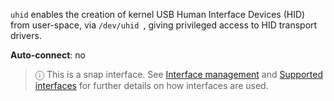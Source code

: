`uhid` enables the creation of kernel USB Human Interface Devices (HID)  from user-space, via `/dev/uhid `, giving privileged access to HID transport drivers.

**Auto-connect**: no

> ⓘ  This is a snap interface. See [Interface management](/t/interface-management/6154) and [Supported interfaces](/t/supported-interfaces/7744) for further details on how interfaces are used.